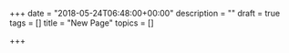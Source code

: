 +++
date = "2018-05-24T06:48:00+00:00"
description = ""
draft = true
tags = []
title = "New Page"
topics = []

+++
